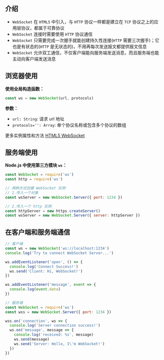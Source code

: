 ## 介绍

+ `WebSocket` 在 `HTML5` 中引入，与 `HTTP` 协议一样都是建立在 `TCP` 协议之上的应用层协议，都属于可靠协议
+ `WebSocket` 连接时需要使用 `HTTP` 协议通信
+ `WebSocket` 只需要完成一次握手就能创建持久性连接(`HTTP` 需要三次握手)；它也是有状态的(`HTTP` 是无状态的)，不用再每次发送报文都提供报文信息
+ `WebSocket` 允许双工通信，不仅客户端能向服务端发送消息，而且服务端也能主动向客户端发送消息



## 浏览器使用

**使用全局构造函数：**

```js
const ws = new WebSocket(url, protocols)
```

**参数：**

+ `url: String`: 请求 url 地址
+ `protocols='': Array`: 单个协议名称或包含多个协议的数组

更多实例属性和方法 [HTML5 WebSocket](/base/html/html5/websocket)



## 服务端使用

**Node.js 中使用第三方模块 `ws`：**

```js
const WebSocket = require('ws')
const http = require('ws')

// 两种方式创建 WebSocket 实例
// 1.传入一个对象
const wsServer = new WebSocket.Server({ port: 1234 })

// 2.传入一个 http 实例
const httpServer = new https.createServer()
const wsServer = new WebSocket.Server({ server: httpServer })
```



## 在客户端和服务端通信

```js
// 客户端
const ws = new WebSocket('ws://localhost:1234')
console.log('Try to connect WebSocket Server...')

ws.addEventListener('open', () => {
  console.log('Connect Success!')
  ws.send('Client: Hi, WebSocket!')
})

ws.addEventListener('message', event => {
  console.log(event.data)
})

// 服务端
const WebSocket = require('ws')
const wss = new WebSocket.Server({ port: 1234 })

wss.on('connection', ws => {
  console.log('Server connection success!')
  ws.on('message', message => {
    console.log('received: %s', message)
    ws.send(message)
    ws.send('Server: Hello, I\'m WebSocket!')
  })
})
```